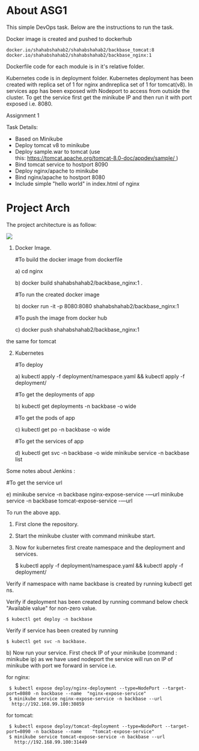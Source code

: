 

# About ASG1
This simple DevOps task. Below are the instructions to run the task.

Docker image is created and pushed to dockerhub 

    docker.io/shahabshahab2/shahabshahab2/backbase_tomcat:8
    docker.io/shahabshahab2/shahabshahab2/backbase_nginx:1

Dockerfile code for each module is in it's relative folder.

Kubernetes code is in deployment folder. Kubernetes deployment has been created with replica set of 1 for nginx andnreplica set of 1 for tomcat(v8). In services app has been exposed with Nodeport to access from outside the cluster. To get the service first get the minikube IP and then run it with port exposed i.e. 8080.

Assignment 1 

Task Details:
- Based on Minikube
- Deploy tomcat v8 to minikube
- Deploy sample.war to tomcat (use this: https://tomcat.apache.org/tomcat-8.0-doc/appdev/sample/ )
- Bind tomcat service to hostport 8090
- Deploy nginx/apache to minikube
- Bind nginx/apache to hostport 8080
- Include simple "hello world" in index.html of nginx

# Project Arch 
The project architecture is as follow: 

![][Arch]


1) Docker Image. 

   #To build the docker image from dockerfile 
   
   a) cd nginx

   b) docker build  shahabshahab2/backbase_nginx:1 .
  
   #To run the created docker image 
   
   b) docker run -it -p 8080:8080 shahabshahab2/backbase_nginx:1

   #To push the image from docker hub 
   
   c) docker push shahabshahab2/backbase_nginx:1

the same for tomcat

2) Kubernetes
   
   #To deploy   
   
   a) kubectl apply -f deployment/namespace.yaml && kubectl apply -f deployment/

   #To get the deployments of app  
   
   b) kubectl get deployments -n backbase -o wide
 
   #To get the pods of app 
   
   c) kubectl get po -n backbase -o wide
   
   #To get the services of app 
   
   d) kubectl get svc -n backbase -o wide
      minikube service -n backbase list

Some notes about Jenkins :

   #To get the service url
   
   e) minikube service -n backbase nginx-expose-service -—url
      minikube service -n backbase tomcat-expose-service -—url


To run the above app. 

1) First clone the repository. 
2) Start the minikube cluster with command minikube start.
3) Now for kubernetes first create namespace and the deployment and services. 
    
     $ kubectl apply -f deployment/namespace.yaml &&  kubectl apply -f deployment/

Verify if namespace with name backbase is created by running kubectl get ns.

Verify if deployment has been created by running command below check "Available value"  for non-zero value.

    $ kubectl get deploy -n backbase  

Verify if service has been created by running 

    $ kubectl get svc -n backbase.
 
   b) Now run your service. First check IP of your minikube (command : minikube ip) as we have used nodeport the service will run on IP of minikube 
   with port we forward in service i.e. 

  for nginx:
      
     $ kubectl expose deploy/nginx-deployment --type=NodePort --target-port=8080 -n backbase --name  "nginx-expose-service"
     $ minikube service nginx-expose-service -n backbase --url 
      http://192.168.99.100:30859

 for tomcat:
      
     $ kubectl expose deploy/tomcat-deployment --type=NodePort --target-port=8090 -n backbase --name    "tomcat-expose-service"
     $ minikube service tomcat-expose-service -n backbase --url
       http://192.168.99.100:31449


   
[Arch]: https://cdn1.imggmi.com/uploads/2019/1/1/24be4fea4809f9c8c81531387bf23b61-full.png
